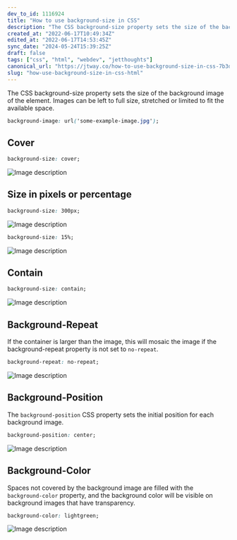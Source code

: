 ```yaml
---
dev_to_id: 1116924
title: "How to use background-size in CSS"
description: "The CSS background-size property sets the size of the background image of the element. Images can be..."
created_at: "2022-06-17T10:49:34Z"
edited_at: "2022-06-17T14:53:45Z"
sync_date: "2024-05-24T15:39:25Z"
draft: false
tags: ["css", "html", "webdev", "jetthoughts"]
canonical_url: "https://jtway.co/how-to-use-background-size-in-css-7b3dcdc941d5"
slug: "how-use-background-size-in-css-html"
---
```

The CSS background-size property sets the size of the background image of the element. Images can be left to full size, stretched or limited to fit the available space.
```css
background-image: url('some-example-image.jpg');
```

## Cover
```css
background-size: cover;
```
![Image description](https://dev-to-uploads.s3.amazonaws.com/uploads/articles/9tp2oo2eh7x79k9i2q6t.png)


## Size in pixels or percentage
```css
background-size: 300px;
```
![Image description](https://dev-to-uploads.s3.amazonaws.com/uploads/articles/zoedgqjpigh1n1vgbebb.png)

```css
background-size: 15%;
```
![Image description](https://dev-to-uploads.s3.amazonaws.com/uploads/articles/mdv5e1u4lyaz98gcu5j9.png)


## Contain
```css
background-size: contain;
```
![Image description](https://dev-to-uploads.s3.amazonaws.com/uploads/articles/88nmgv0d07t1yef3t1v7.png)


## Background-Repeat
If the container is larger than the image, this will mosaic the image if the background-repeat property is not set to `no-repeat`.
```css
background-repeat: no-repeat;
```
![Image description](https://dev-to-uploads.s3.amazonaws.com/uploads/articles/o4fhm79iozsmjugpge53.png)


## Background-Position
The `background-position` CSS property sets the initial position for each background image. 
```css
background-position: center;
```
![Image description](https://dev-to-uploads.s3.amazonaws.com/uploads/articles/gz5e2wt308q4te7w2dr8.png)


## Background-Color
Spaces not covered by the background image are filled with the `background-color` property, and the background color will be visible on background images that have transparency.
```css
background-color: lightgreen;
```
![Image description](https://dev-to-uploads.s3.amazonaws.com/uploads/articles/vkbfnnhywj1ub9yji02m.png)
  
